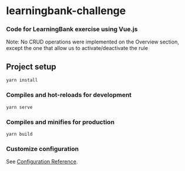 # learningbank-challenge

### Code for LearningBank exercise using Vue.js

Note: No CRUD operations were implemented on the Overview section, except the one that allow us to activate/deactivate the rule

## Project setup
```
yarn install
```

### Compiles and hot-reloads for development
```
yarn serve
```

### Compiles and minifies for production
```
yarn build
```

### Customize configuration
See [Configuration Reference](https://cli.vuejs.org/config/).
